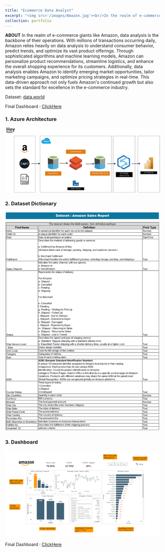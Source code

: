 ```yaml
---
title: "Ecommerce Data Analyst"
excerpt: "<img src='/images/Amazon.jpg'><br/>In the realm of e-commerce giants like Amazon, data analysis is the backbone of their operations. With millions of transactions occurring daily, Amazon relies heavily on data analysis to understand consumer behavior, predict trends, and optimize its vast product offerings. Through sophisticated algorithms and machine learning models, Amazon can personalize product recommendations, streamline logistics, and enhance the overall shopping experience for its customers. Additionally, data analysis enables Amazon to identify emerging market opportunities, tailor marketing campaigns, and optimize pricing strategies in real-time. This data-driven approach not only fuels Amazon's continued growth but also sets the standard for excellence in the e-commerce industry."
collection: portfolio
---
```


<b>ABOUT</b>
In the realm of e-commerce giants like Amazon, data analysis is the backbone of their operations. With millions of transactions occurring daily, Amazon relies heavily on data analysis to understand consumer behavior, predict trends, and optimize its vast product offerings. Through sophisticated algorithms and machine learning models, Amazon can personalize product recommendations, streamline logistics, and enhance the overall shopping experience for its customers. Additionally, data analysis enables Amazon to identify emerging market opportunities, tailor marketing campaigns, and optimize pricing strategies in real-time. This data-driven approach not only fuels Amazon's continued growth but also sets the standard for excellence in the e-commerce industry.


Dataset: [data.world](https://data.world/anilsharma87)

Final Dashboard : [ClickHere](https://app.powerbi.com/view?r=eyJrIjoiMGU4YjAxYTYtOGMxMy00NTk4LTk5MTgtYzI2YjIxYzQ4NDJhIiwidCI6ImFlNjBlMDU1LTAzMTEtNGJlNi04ODI3LTc5Y2VjMWNiMmYyMCIsImMiOjZ9)

<h3><b>1. Azure Architecture</b></h3>
<img src='/images/amazon-DW Architecture.png'>

<h3><b>2. Dataset Dictionary</b></h3>
<img src='/images/Data Dictonary.png'>

<h3><b>3. Dashboard</b></h3>
<img src='/images/Dashboard-info.png'>

Final Dashboard : [ClickHere](https://app.powerbi.com/view?r=eyJrIjoiMGU4YjAxYTYtOGMxMy00NTk4LTk5MTgtYzI2YjIxYzQ4NDJhIiwidCI6ImFlNjBlMDU1LTAzMTEtNGJlNi04ODI3LTc5Y2VjMWNiMmYyMCIsImMiOjZ9)